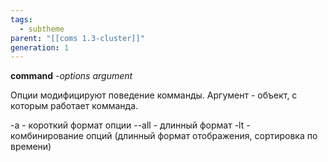 ```yaml
---
tags:
  - subtheme
parent: "[[coms 1.3-cluster]]"
generation: 1
---
```

**command** *-options* *argument*

Опции модифицируют поведение комманды.
Аргумент - объект, с которым работает комманда.

-a  -  короткий формат опции
--all  -  длинный формат
-lt  -  комбинирование опций (длинный формат отображения,  сортировка по времени)